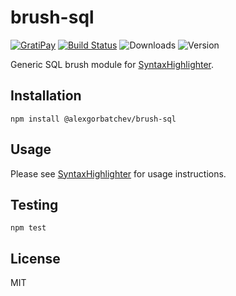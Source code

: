 # brush-sql

[![GratiPay](https://img.shields.io/gratipay/user/alexgorbatchev.svg)](https://gratipay.com/alexgorbatchev/)
[![Build Status](https://travis-ci.org/syntaxhighlighter/brush-sql.svg)](https://travis-ci.org/syntaxhighlighter/brush-sql)
![Downloads](https://img.shields.io/npm/dm/@alexgorbatchev/brush-sql.svg)
![Version](https://img.shields.io/npm/v/@alexgorbatchev/brush-sql.svg)

Generic SQL brush module for [SyntaxHighlighter](https://github.com/syntaxhighlighter/syntaxhighlighter).

## Installation

```
npm install @alexgorbatchev/brush-sql
```

## Usage

Please see [SyntaxHighlighter](https://github.com/syntaxhighlighter/syntaxhighlighter) for usage instructions.

## Testing

```
npm test
```

## License

MIT
